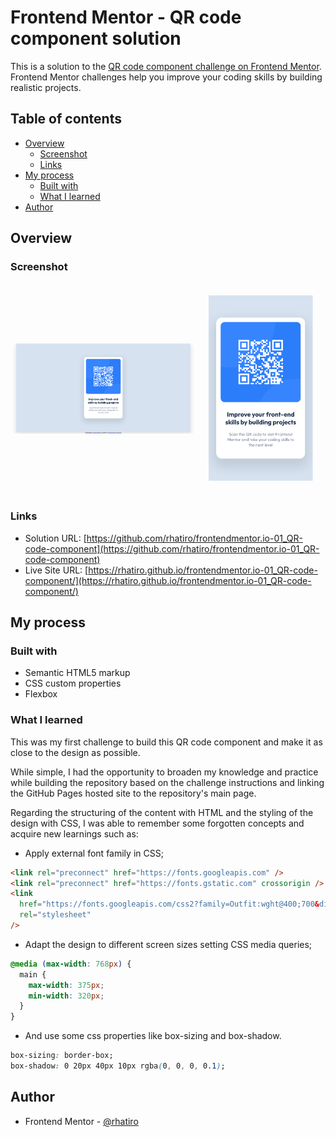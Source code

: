 # Frontend Mentor - QR code component solution

This is a solution to the [QR code component challenge on Frontend Mentor](https://www.frontendmentor.io/challenges/qr-code-component-iux_sIO_H). Frontend Mentor challenges help you improve your coding skills by building realistic projects.

## Table of contents

- [Overview](#overview)
  - [Screenshot](#screenshot)
  - [Links](#links)
- [My process](#my-process)
  - [Built with](#built-with)
  - [What I learned](#what-i-learned)
- [Author](#author)

## Overview

### Screenshot

<div style = "
  display: flex;
  flex-direction: row;
  flex-wrap: nowrap;
  justify-content: center;
  align-items: center;
  ">
  <div>
    <img 
      src = "./design/solution/Screenshot%20solution%20desktop-design.png" 
      alt = "Screenshot solution desktop-design"
      style = "
        max-width: 100%;
        max-height: 100vh;
      ">
  </div>
  <div style = "margin: 20px;">
    <img 
      src = "./design/solution/Screenshot%20solution%20mobile-design.png" 
      alt = "Screenshot solution mobile-design"
      style = "
        max-width: 100%;
        max-height: 100vh;
      ">
  </div>
</div>

### Links

- Solution URL: [https://github.com/rhatiro/frontendmentor.io-01_QR-code-component](https://github.com/rhatiro/frontendmentor.io-01_QR-code-component)
- Live Site URL: [https://rhatiro.github.io/frontendmentor.io-01_QR-code-component/](https://rhatiro.github.io/frontendmentor.io-01_QR-code-component/)

## My process

### Built with

- Semantic HTML5 markup
- CSS custom properties
- Flexbox

### What I learned

This was my first challenge to build this QR code component and make it as close to the design as possible.

While simple, I had the opportunity to broaden my knowledge and practice while building the repository based on the challenge instructions and linking the GitHub Pages hosted site to the repository's main page.

Regarding the structuring of the content with HTML and the styling of the design with CSS, I was able to remember some forgotten concepts and acquire new learnings such as:

- Apply external font family in CSS;

```html
<link rel="preconnect" href="https://fonts.googleapis.com" />
<link rel="preconnect" href="https://fonts.gstatic.com" crossorigin />
<link
  href="https://fonts.googleapis.com/css2?family=Outfit:wght@400;700&display=swap"
  rel="stylesheet"
/>
```

- Adapt the design to different screen sizes setting CSS media queries;

```css
@media (max-width: 768px) {
  main {
    max-width: 375px;
    min-width: 320px;
  }
}
```

- And use some css properties like box-sizing and box-shadow.

```css
box-sizing: border-box;
box-shadow: 0 20px 40px 10px rgba(0, 0, 0, 0.1);
```

## Author

- Frontend Mentor - [@rhatiro](https://www.frontendmentor.io/profile/rhatiro)
